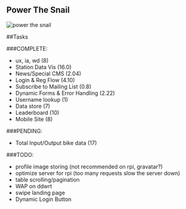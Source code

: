 Power The Snail
---------------

![power the snail](http://i.imgur.com/qwk2C.jpg)

##Tasks

###COMPLETE:
  * ux, ia, wd (8)
  * Station Data Vis (16.0)
  * News/Special CMS (2.04)
  * Login & Reg Flow (4.10)
  * Subscribe to Mailing List (0.8)
  * Dynamic Forms & Error Handling (2.22)
  * Username lookup (1)
  * Data store (7)
  * Leaderboard (10)
  * Mobile Site (8)


###PENDING:
  * Total Input/Output bike data (17)

###TODO:
  * profile image storing (not recommended on rpi, gravatar?)
  * optimize server for rpi (too many requests slow the server down)
  * table scrolling/pagination
  * WAP on ddwrt
  * swipe landing page 
  * Dynamic Login Button
